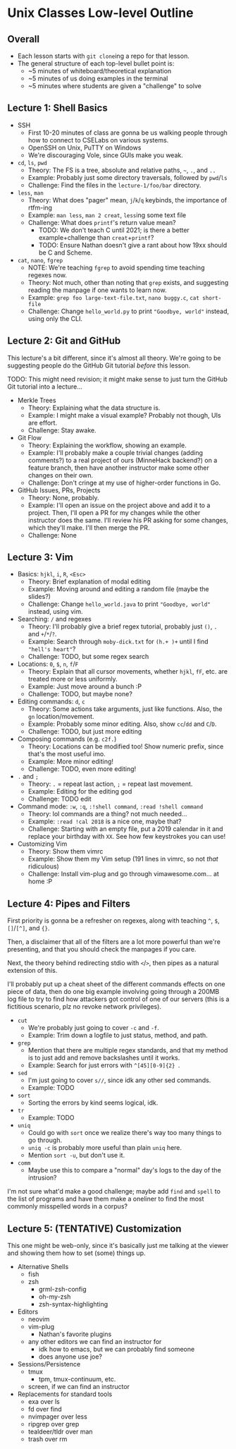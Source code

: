 # Unix Classes Low-level Outline

## Overall

 - Each lesson starts with `git clone`ing a repo for that lesson.
 - The general structure of each top-level bullet point is:
   - ~5 minutes of whiteboard/theoretical explanation
   - ~5 minutes of us doing examples in the terminal
   - ~5 minutes where students are given a "challenge" to solve

## Lecture 1: Shell Basics

 - SSH
   - First 10-20 minutes of class are gonna be us walking people through how to
     connect to CSELabs on various systems.
   - OpenSSH on Unix, PuTTY on Windows
   - We're discouraging Vole, since GUIs make you weak.
 - `cd`, `ls`, `pwd`
   - Theory: The FS is a tree, absolute and relative paths, `~`, `.`, and `..`
   - Example: Probably just some directory traversals, followed by `pwd`/`ls`
   - Challenge: Find the files in the `lecture-1/foo/bar` directory.
 - `less`, `man`
   - Theory: What does "pager" mean, `j`/`k`/`q` keybinds, the importance of
     rtfm-ing
   - Example: `man less`, `man 2 creat`, `less`ing some text file
   - Challenge: What does `printf`'s return value mean?
     - TODO: We don't teach C until 2021; is there a better example+challenge than `creat`+`printf`?
     - TODO: Ensure Nathan doesn't give a rant about how 19xx should be C and
       Scheme.
 - `cat`, `nano`, `fgrep`
   - NOTE: We're teaching `fgrep` to avoid spending time teaching regexes now.
   - Theory: Not much, other than noting that `grep` exists, and suggesting
     reading the manpage if one wants to learn now.
   - Example: `grep foo large-text-file.txt`, `nano buggy.c`, `cat short-file`
   - Challenge: Change `hello_world.py` to print `"Goodbye, world"` instead,
     using only the CLI.

## Lecture 2: Git and GitHub

This lecture's a bit different, since it's almost all theory.
We're going to be suggesting people do the GitHub Git tutorial *before* this
lesson.

TODO: This might need revision; it might make sense to just turn the GitHub Git
tutorial into a lecture...

 - Merkle Trees
   - Theory: Explaining what the data structure is.
   - Example: I might make a visual example? Probably not though, UIs are
     effort.
   - Challenge: Stay awake.
 - Git Flow
   - Theory: Explaining the workflow, showing an example.
   - Example: I'll probably make a couple trivial changes (adding comments?) to
     a real project of ours (MinneHack backend?) on a feature branch, then have
     another instructor make some other changes on their own.
   - Challenge: Don't cringe at my use of higher-order functions in Go.
 - GitHub Issues, PRs, Projects
   - Theory: None, probably.
   - Example: I'll open an issue on the project above and add it to a project.
     Then, I'll open a PR for my changes while the other instructor does the
     same. I'll review his PR asking for some changes, which they'll make. I'll
     then merge the PR.
   - Challenge: None

## Lecture 3: Vim

 - Basics: `hjkl`, `i`, `R`, `<Esc>`
   - Theory: Brief explanation of modal editing
   - Example: Moving around and editing a random file (maybe the slides?)
   - Challenge: Change `hello_world.java` to print `"Goodbye, world"` instead,
     using vim.
 - Searching: `/` and regexes
   - Theory: I'll probably give a brief regex tutorial, probably just `()`, `.`
     and `+`/`*`/`?`.
   - Example: Search through `moby-dick.txt` for `(h.+ )+` until I find
     `"hell's heart"`?
   - Challenge: TODO, but some regex search
 - Locations: `0`, `$`, `n`, `f`/`F`
   - Theory: Explain that all cursor movements, whether `hjkl`, `fF`, etc. are
     treated more or less uniformly.
   - Example: Just move around a bunch :P
   - Challenge: TODO, but maybe none?
 - Editing commands: `d`, `c`
   - Theory: Some actions take arguments, just like functions. Also, the `gn`
     location/movement.
   - Example: Probably some minor editing. Also, show `cc`/`dd` and `C`/`D`.
   - Challenge: TODO, but just more editing
 - Composing commands (e.g. `c2f.`)
   - Theory: Locations can be modified too! Show numeric prefix, since that's
     the most useful imo.
   - Example: More minor editing!
   - Challenge: TODO, even more editing!
 - `.` and `;`
   - Theory: `.` = repeat last action, `;` = repeat last movement.
   - Example: Editing for the editing god
   - Challenge: TODO edit
 - Command mode: `:w`, `:q`, `:!shell command`, `:read !shell command`
   - Theory: lol commands are a thing? not much needed...
   - Example: `:read !cal 2018` is a nice one, maybe that?
   - Challenge: Starting with an empty file, put a 2019 calendar in it and
     replace your birthday with `XX`. See how few keystrokes you can use!
 - Customizing Vim
   - Theory: Show them vimrc
   - Example: Show them my Vim setup (191 lines in vimrc, so not *that*
     ridiculous)
   - Challenge: Install vim-plug and go through vimawesome.com... at home :P

## Lecture 4: Pipes and Filters

First priority is gonna be a refresher on regexes, along with teaching `^`,
`$`, `[]`/`[^]`, and `{}`.

Then, a disclaimer that all of the filters are a lot more powerful than we're
presenting, and that you should check the manpages if you care.

Next, the theory behind redirecting stdio with `<`/`>`, then pipes as a natural
extension of this.

I'll probably put up a cheat sheet of the different commands effects on one
piece of data, then do one big example involving going through a 200MB log
file to try to find how attackers got control of one of our servers (this is a
fictitious scenario, plz no revoke network privileges).

 - `cut`
   - We're probably just going to cover `-c` and `-f`.
   - Example: Trim down a logfile to just status, method, and path.
 - `grep`
   - Mention that there are multiple regex standards, and that my method is to
     just add and remove backslashes until it works.
   - Example: Search for just errors with `^[45][0-9]{2} `.
 - `sed`
   - I'm just going to cover `s//`, since idk any other sed commands.
   - Example: TODO
 - `sort`
   - Sorting the errors by kind seems logical, idk.
 - `tr`
   - Example: TODO
 - `uniq`
   - Could go with `sort` once we realize there's way too many things to go
     through.
   - `uniq -c` is probably more useful than plain `uniq` here.
   - Mention `sort -u`, but don't use it.
 - `comm`
   - Maybe use this to compare a "normal" day's logs to the day of the
     intrusion?

I'm not sure what'd make a good challenge; maybe add `find` and `spell` to the
list of programs and have them make a oneliner to find the most commonly
misspelled words in a corpus?

## Lecture 5: (TENTATIVE) Customization

This one might be web-only, since it's basically just me talking at the viewer
and showing them how to set (some) things up.

 - Alternative Shells
   - fish
   - zsh
     - grml-zsh-config
     - oh-my-zsh
     - zsh-syntax-highlighting
 - Editors
   - neovim
   - vim-plug
     - Nathan's favorite plugins
   - any other editors we can find an instructor for
     - idk how to emacs, but we can probably find someone
     - does anyone use joe?
 - Sessions/Persistence
   - tmux
     - tpm, tmux-continuum, etc.
   - screen, if we can find an instructor
 - Replacements for standard tools
   - exa over ls
   - fd over find
   - nvimpager over less
   - ripgrep over grep
   - tealdeer/tldr over man
   - trash over rm
